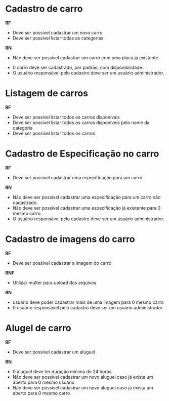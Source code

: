 # Cadastro de carro
**RF**
  - Deve ser possível cadastrar um novo carro
  - Deve ser possível listar todas as categorias

**RN**
  - Não deve ser possível cadastrar um carro com uma placa já existente.
  <!-- - Não deve ser possível alterar a placa de um carro já cadastrado. -->
  - 0 carro deve ser cadastrado, por padrão, com disponibilidade.
  - O usuário responsável pelo cadastro deve ser um usuário administrador.

# Listagem de carros
**RF**

  - Deve ser possível listar todos os carros disponíveis
  - Deve ser possível listar todos os carros disponíveis pelo nome da categoria
  - Deve ser possível listar todos os carros

# Cadastro de Especificação no carro
**RF**

  - Deve ser possível cadastrar uma especificação para um carro

**RN**

  - Não deve ser possível cadastrar uma especificação para um carro não cadastrado.
  - Não deve ser possível cadastrar uma especificação já existente para 0 mesmo carro.
  - O usuário responsável pelo cadastro deve ser um usuário administrador.

# Cadastro de imagens do carro

**RF**

  - Deve ser possível cadastrar a imagem do carro

**RNF**

  - Utilizar multer para upload dos arquivos

**RN**

  - usuário deve poder cadastrar mais de uma imagem para 0 mesmo carro
  - 0 usuário responsável pelo cadastro deve ser um usuário administrador.

# Alugel de carro

**RF**
  - Deve ser possível cadastrar um aluguel

**RN**
  - 0 aluguel deve ter duração mínima de 24 horas.
  - Não deve ser possível cadastrar um novo aluguel caso já exista um aberto para 0 mesmo usuário
  - Não deve ser possível cadastrar um novo aluguel caso já exista um aberto para 0 mesmo carro

